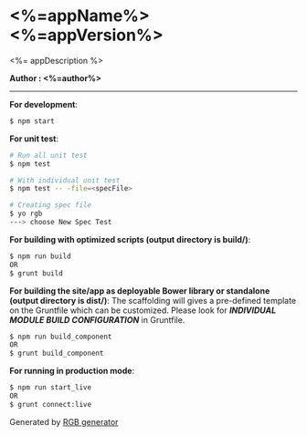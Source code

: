 # <%=appName%> <%=appVersion%>

<%= appDescription %>

__Author : <%=author%>__

---

__For development__:
```bash
$ npm start
```

__For unit test__:
```bash
# Run all unit test
$ npm test

# With individual unit test
$ npm test -- -file=<specFile>

# Creating spec file
$ yo rgb
---> choose New Spec Test
```


__For building with optimized scripts (output directory is build/)__:
```bash
$ npm run build
OR
$ grunt build
```

__For building the site/app as deployable Bower library or standalone (output directory is dist/)__:
The scaffolding will gives a pre-defined template on the Gruntfile which can be customized. Please look for ___INDIVIDUAL MODULE BUILD CONFIGURATION___ in Gruntfile. 

```bash
$ npm run build_component 
OR
$ grunt build_component 
```

__For running in production mode__:
```bash
$ npm run start_live
OR
$ grunt connect:live
```


Generated by [RGB generator](https://github.com/smulyono/generator-rgb)

